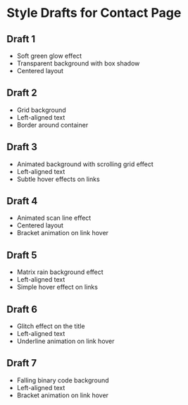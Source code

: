 # Style Drafts for Contact Page

## Draft 1
- Soft green glow effect
- Transparent background with box shadow
- Centered layout

## Draft 2
- Grid background
- Left-aligned text
- Border around container

## Draft 3
- Animated background with scrolling grid effect
- Left-aligned text
- Subtle hover effects on links

## Draft 4
- Animated scan line effect
- Centered layout
- Bracket animation on link hover

## Draft 5
- Matrix rain background effect
- Left-aligned text
- Simple hover effect on links

## Draft 6
- Glitch effect on the title
- Left-aligned text
- Underline animation on link hover

## Draft 7
- Falling binary code background
- Left-aligned text
- Bracket animation on link hover

